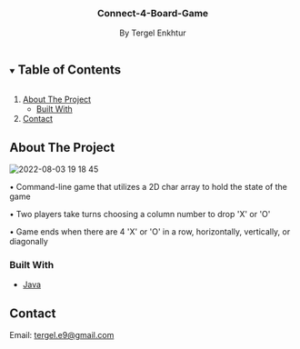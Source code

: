 <!-- PROJECT -->
<br />
<p align="center">
    </a>
    <h3 align="center">Connect-4-Board-Game</h3>
    <p align="center">
        By Tergel Enkhtur
    </p>
</p>

<!-- TABLE OF CONTENTS -->
<details open="open">
  <summary><h2 style="display: inline-block">Table of Contents</h2></summary>
  <ol>
    <li>
      <a href="#about-the-project">About The Project</a>
      <ul>
        <li><a href="#built-with">Built With</a></li>
      </ul>
    </li>
    <li><a href="#contact">Contact</a></li>
  </ol>
</details>

<!-- ABOUT THE PROJECT -->
## About The Project

![2022-08-03 19 18 45](https://user-images.githubusercontent.com/78391043/182595785-dc66e665-a9dc-41c3-8690-71d59a413a54.png)

• Command-line game that utilizes a 2D char array to hold the state of the game

• Two players take turns choosing a column number to drop 'X' or 'O'

• Game ends when there are 4 'X' or 'O' in a row, horizontally, vertically, or diagonally

### Built With

* [Java](https://www.java.com/en/)



<!-- CONTACT -->
## Contact

Email: [tergel.e9@gmail.com](mailto:tergel.e9@gmail.com)
